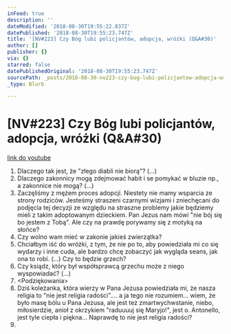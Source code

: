 ```yaml
---
inFeed: true
description: ''
dateModified: '2018-08-30T19:55:22.837Z'
datePublished: '2018-08-30T19:55:23.747Z'
title: '[NV#223] Czy Bóg lubi policjantów, adopcja, wróżki (Q&A#30)'
author: []
publisher: {}
via: {}
starred: false
datePublishedOriginal: '2018-08-30T19:55:23.747Z'
sourcePath: _posts/2018-08-30-nv223-czy-bog-lubi-policjantow-adopcja-wrozki-qanda30.md
_type: Blurb

---
```

# \[NV\#223\] Czy Bóg lubi policjantów, adopcja, wróżki (Q&A\#30)
[link do youtube][0]

1. Dlaczego tak jest, że "złego diabli nie biorą"? (...)
2. Dlaczego zakonnicy mogą zdejmować habit i se pomykać w bluzie np., a zakonnice nie mogą? (...)
3. Zaczęliśmy z mężem proces adopcji. Niestety nie mamy wsparcia ze strony rodziców. Jesteśmy straszeni czarnymi wizjami i zniechęcani do podjęcia tej decyzji ze względu na straszne problemy jakie będziemy mieli z takim adoptowanym dzieckiem. Pan Jezus nam mówi "nie bój się bo jestem z Tobą". Ale czy na prawdę porywamy się z motyką na słońce? 
4. Czy wolno wam mieć w zakonie jakieś zwierzątka?
5. Chciałbym iść do wróżki, z tym, że nie po to, aby powiedziała mi co się wydarzy i inne cuda, ale bardzo chcę zobaczyć jak wygląda seans, jak ona to robi. (...) Czy to będzie grzech?
6. Czy ksiądz, który był współsprawcą grzechu może z niego wyspowiadać? (...)
7. <Podziękowania\>
8. Dziś koleżanka, która wierzy w Pana Jezusa powiedziała mi, że nasza religia to "nie jest religia radości".... a ja tego nie rozumiem... wiem, że było masę bólu u Pana Jezusa, ale jest też zmartwychwstanie, niebo, miłosierdzie, anioł z okrzykiem "raduuuuj się Maryjo!", jest o. Antonello, jest tyle ciepła i piękna... Naprawdę to nie jest religia radości?
9. 

[0]: https://www.youtube.com/watch?v=h0Y--noB5zA&t=33s